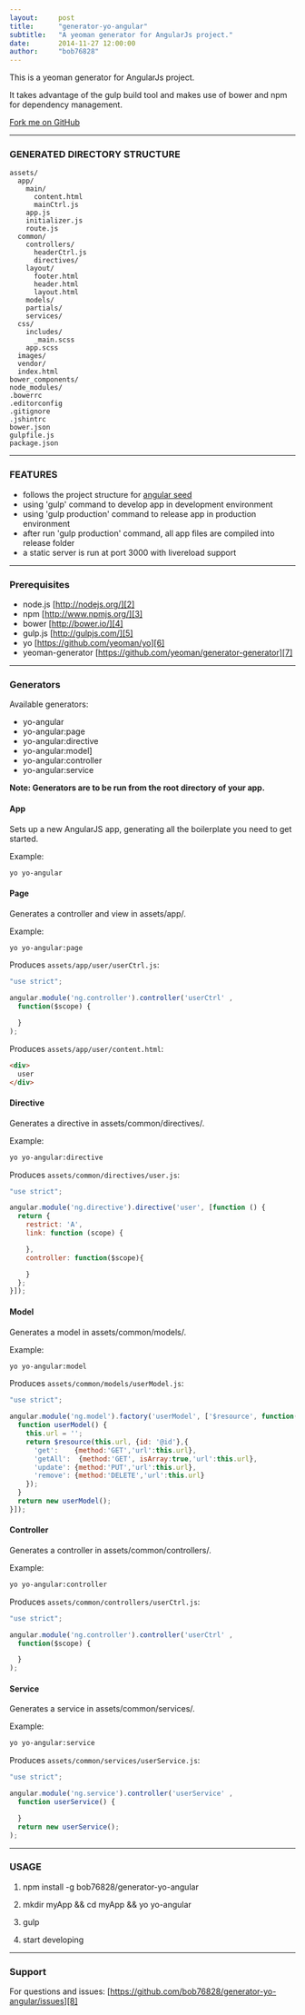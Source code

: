 ```yaml
---
layout:     post
title:      "generator-yo-angular"
subtitle:   "A yeoman generator for AngularJs project."
date:       2014-11-27 12:00:00
author:     "bob76828"
---
```


This is a yeoman generator for AngularJs project.

It takes advantage of the gulp build tool and makes use of bower and npm for dependency management.

[Fork me on GitHub](https://github.com/bob76828/generator-yo-angular)

-----

### GENERATED DIRECTORY STRUCTURE ###

    assets/
      app/
        main/
          content.html
          mainCtrl.js
        app.js
        initializer.js
        route.js
      common/
        controllers/
          headerCtrl.js
          directives/
        layout/
          footer.html
          header.html
          layout.html
        models/
        partials/
        services/
      css/
        includes/
          _main.scss
        app.scss
      images/
      vendor/
      index.html
    bower_components/    
    node_modules/
    .bowerrc
    .editorconfig
    .gitignore
    .jshintrc
    bower.json
    gulpfile.js
    package.json

-----

### FEATURES ###
- follows the project structure for [angular seed][1]
- using 'gulp' command to develop app in development environment
- using 'gulp production' command to release app in production environment
- after run 'gulp production' command, all app files are compiled into release folder
- a static server is run at port 3000 with livereload support

-----

### Prerequisites ###
- node.js [http://nodejs.org/][2]
- npm [http://www.npmjs.org/][3]
- bower [http://bower.io/][4]
- gulp.js [http://gulpjs.com/][5]
- yo [https://github.com/yeoman/yo][6]
- yeoman-generator [https://github.com/yeoman/generator-generator][7]

-----

### Generators ###

Available generators:

* yo-angular
* yo-angular:page
* yo-angular:directive
* yo-angular:model]
* yo-angular:controller
* yo-angular:service

**Note: Generators are to be run from the root directory of your app.**

#### App ####
Sets up a new AngularJS app, generating all the boilerplate you need to get started.
  
Example:

```bash
yo yo-angular
```
  
#### Page ####
Generates a controller and view in assets/app/.
  
Example:

```bash
yo yo-angular:page
```

Produces `assets/app/user/userCtrl.js`:

```javascript
"use strict";

angular.module('ng.controller').controller('userCtrl' ,
  function($scope) {

  }
);

```

Produces `assets/app/user/content.html`:

```html
<div>
  user
</div>
```

  
#### Directive ####
Generates a directive in assets/common/directives/.
  
Example:

```bash
yo yo-angular:directive
```
  
Produces `assets/common/directives/user.js`:

```javascript
"use strict";

angular.module('ng.directive').directive('user', [function () {
  return {
    restrict: 'A',
    link: function (scope) {

    },
    controller: function($scope){

    }
  };
}]);
```
  
#### Model ####
Generates a model in assets/common/models/.
  
Example:

```bash
yo yo-angular:model
```
  
Produces `assets/common/models/userModel.js`:

```javascript
"use strict";

angular.module('ng.model').factory('userModel', ['$resource', function($resource) {
  function userModel() {
    this.url = '';
    return $resource(this.url, {id: '@id'},{
      'get':    {method:'GET','url':this.url},
      'getAll':  {method:'GET', isArray:true,'url':this.url},
      'update': {method:'PUT','url':this.url},
      'remove': {method:'DELETE','url':this.url}
    });
  }
  return new userModel();
}]);

```
  
#### Controller ####
Generates a controller in assets/common/controllers/.
  
Example:

```bash
yo yo-angular:controller
```
  
Produces `assets/common/controllers/userCtrl.js`:

```javascript
"use strict";

angular.module('ng.controller').controller('userCtrl' ,
  function($scope) {

  }
);

```
  
#### Service ####
Generates a service in assets/common/services/.

Example:

```bash
yo yo-angular:service
```
  
Produces `assets/common/services/userService.js`:

```javascript
"use strict";

angular.module('ng.service').controller('userService' ,
  function userService() {

  }
  return new userService();
);

```
  
----

### USAGE ###
1) npm install -g bob76828/generator-yo-angular

2) mkdir myApp && cd myApp && yo yo-angular

3) gulp

6) start developing

----

### Support ###
For questions and issues: [https://github.com/bob76828/generator-yo-angular/issues][8]


  [1]: https://github.com/angular/angular-seed
  [2]: http://nodejs.org/
  [3]: http://www.npmjs.org/
  [4]: http://bower.io/
  [5]: http://gulpjs.com/
  [6]: https://github.com/yeoman/yo
  [7]: https://github.com/yeoman/generator-generator
  [8]: https://github.com/henyojess/generator-gulp-ng/issues
